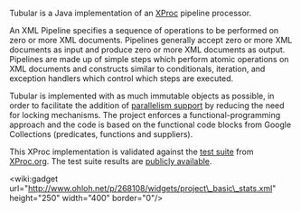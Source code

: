 Tubular is a Java implementation of an [XProc](http://www.w3.org/TR/xproc/) pipeline processor.

An XML Pipeline specifies a sequence of operations to be performed on zero or more XML documents. Pipelines generally accept zero or more XML documents as input and produce zero or more XML documents as output. Pipelines are made up of simple steps which perform atomic operations on XML documents and constructs similar to conditionals, iteration, and exception handlers which control which steps are executed.

Tubular is implemented with as much immutable objects as possible, in order to facilitate the addition of [parallelism support](ParallelProcessing.md) by reducing the need for locking mechanisms. The project enforces a functional-programming approach and the code is based on the functional code blocks from Google Collections (predicates, functions and suppliers).

This XProc implementation is validated against the [test suite](http://tests.xproc.org/) from [XProc.org](http://xproc.org). The test suite results are [publicly available](http://tests.xproc.org/results/tubular/).

&lt;wiki:gadget url="http://www.ohloh.net/p/268108/widgets/project\_basic\_stats.xml" height="250" width="400" border="0"/&gt;